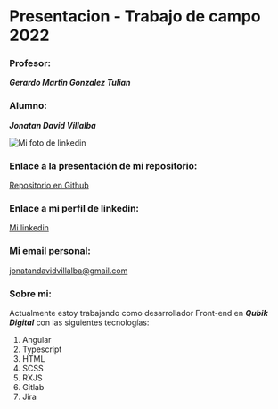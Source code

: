 # Presentacion - Trabajo de campo 2022
### Profesor:
***Gerardo Martin Gonzalez Tulian***

### Alumno:
***Jonatan David Villalba***

![Mi foto de linkedin](https://media-exp1.licdn.com/dms/image/C4E03AQEM6U1dSkuD1A/profile-displayphoto-shrink_200_200/0/1606846351817?e=1653523200&v=beta&t=3ymlj3hAsgNJDrmkK0GaQlxxiD9PbeuaSoQzoZipCG4)

### Enlace a la presentación de mi repositorio:
[Repositorio en Github](https://github.com/jonydv)

### Enlace a mi perfil de linkedin: 
[Mi linkedin](https://www.linkedin.com/in/jonatan-villalba-9126951b9/)

### Mi email personal:
[jonatandavidvillalba@gmail.com](mailto:jonatandavidvillalba@gmail.com)

### Sobre mi:
Actualmente estoy trabajando como desarrollador
Front-end en ***Qubik Digital*** con las siguientes tecnologías:
1. Angular 
2. Typescript
3. HTML
4. SCSS
5. RXJS
6. Gitlab
7. Jira
